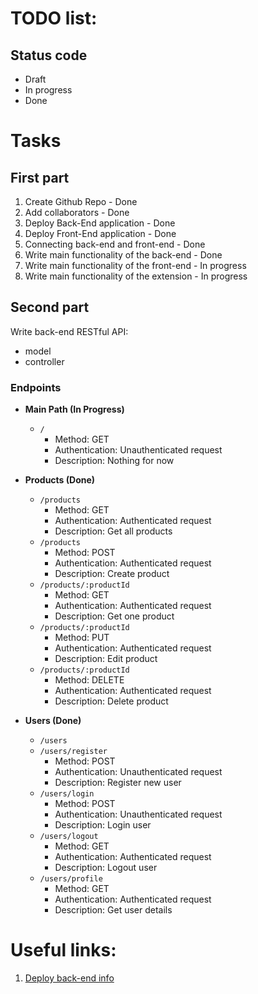 # TODO list:

## Status code

-   Draft
-   In progress
-   Done

# Tasks

## First part

1. Create Github Repo - Done
2. Add collaborators - Done
3. Deploy Back-End application - Done
4. Deploy Front-End application - Done
5. Connecting back-end and front-end - Done
6. Write main functionality of the back-end - Done
7. Write main functionality of the front-end - In progress
8. Write main functionality of the extension - In progress

## Second part

Write back-end RESTful API:

-   model
-   controller

### Endpoints

-   **Main Path (In Progress)**

    -   `/`
        -   Method: GET
        -   Authentication: Unauthenticated request
        -   Description: Nothing for now

-   **Products (Done)**

    -   `/products`
        -   Method: GET
        -   Authentication: Authenticated request
        -   Description: Get all products
    -   `/products`
        -   Method: POST
        -   Authentication: Authenticated request
        -   Description: Create product
    -   `/products/:productId`
        -   Method: GET
        -   Authentication: Authenticated request
        -   Description: Get one product
    -   `/products/:productId`
        -   Method: PUT
        -   Authentication: Authenticated request
        -   Description: Edit product
    -   `/products/:productId`
        -   Method: DELETE
        -   Authentication: Authenticated request
        -   Description: Delete product

-   **Users (Done)**
    -   `/users`
    -   `/users/register`
        -   Method: POST
        -   Authentication: Unauthenticated request
        -   Description: Register new user
    -   `/users/login`
        -   Method: POST
        -   Authentication: Unauthenticated request
        -   Description: Login user
    -   `/users/logout`
        -   Method: GET
        -   Authentication: Authenticated request
        -   Description: Logout user
    -   `/users/profile`
        -   Method: GET
        -   Authentication: Authenticated request
        -   Description: Get user details

# Useful links:

1. [Deploy back-end info](https://masteringbackend.com/posts/how-to-deploy-your-node-js-backend-project-to-vercel-a-step-by-step-guide)
